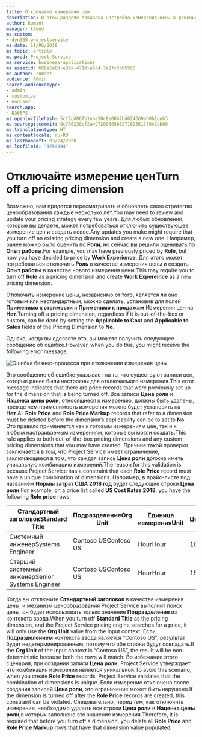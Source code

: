 ```yaml
---
title: Отключайте измерение цен
description: В этом разделе показана настройка измерения цены в решении Project Service.
author: Rumant
manager: kfend
ms.custom:
- dyn365-projectservice
ms.date: 11/06/2018
ms.topic: article
ms.prod: Project Service
ms.service: business-applications
ms.assetid: 689e5a8d-e39a-471d-a6c4-7e2fc3bb5590
ms.author: rumant
audience: Admin
search.audienceType:
- admin
- customizer
- enduser
search.app:
- D365PS
ms.openlocfilehash: 5cf2cd86fb1eba50c8e08b2bd624669ab0b1deb3
ms.sourcegitcommit: 8c786230ef2a497280885b827162561776e2eb00
ms.translationtype: HT
ms.contentlocale: ru-RU
ms.lasthandoff: 03/24/2020
ms.locfileid: "3754994"
---
```

# <a name="turn-off-a-pricing-dimension"></a><span data-ttu-id="e2216-103">Отключайте измерение цен</span><span class="sxs-lookup"><span data-stu-id="e2216-103">Turn off a pricing dimension</span></span>

<span data-ttu-id="e2216-104">Возможно, вам придется пересматривать и обновлять свою стратегию ценообразования каждые несколько лет.</span><span class="sxs-lookup"><span data-stu-id="e2216-104">You may need to review and update your pricing strategy every few years.</span></span> <span data-ttu-id="e2216-105">Для любых обновлений, которые вы делаете, может потребоваться отключить существующее измерение цен и создать новое.</span><span class="sxs-lookup"><span data-stu-id="e2216-105">Any updates you make might require that you turn off an existing pricing dimension and create a new one.</span></span> <span data-ttu-id="e2216-106">Например, ранее можно было оценить по **Роли**, но сейчас вы решили оценивать по **Опыт работы**.</span><span class="sxs-lookup"><span data-stu-id="e2216-106">For example, you may have previously priced by **Role**, but now you have decided to price by **Work Experience**.</span></span> <span data-ttu-id="e2216-107">Для этого может потребоваться отключить **Роль** в качестве измерения цены и создать **Опыт работы** в качестве нового измерения цены.</span><span class="sxs-lookup"><span data-stu-id="e2216-107">This may require you to turn off **Role** as a pricing dimension and create **Work Expereince** as a new pricing dimension.</span></span> 

<span data-ttu-id="e2216-108">Отключить измерение цены, независимо от того, является ли оно готовым или нестандартным, можно сделать, установив для полей **Применимо к стоимости** и **Применимо к продажам** Измерения цен на **Нет**.</span><span class="sxs-lookup"><span data-stu-id="e2216-108">Turning off a pricing dimension, regardless if it is out-of-the-box or custom, can be done by setting the **Applicable to Cost** and **Applicable to Sales** fields of the Pricing Dimension to **No**.</span></span>

<span data-ttu-id="e2216-109">Однако, когда вы сделаете это, вы можете получить следующее сообщение об ошибке.</span><span class="sxs-lookup"><span data-stu-id="e2216-109">However, when you do this, you might receive the following error message.</span></span>

![Ошибка бизнес-процесса при отключении измерения цены](media/Business-Process-Error.png)


<span data-ttu-id="e2216-111">Это сообщение об ошибке указывает на то, что существуют записи цен, которые ранее были настроены для отключаемого измерения.</span><span class="sxs-lookup"><span data-stu-id="e2216-111">This error message indicates that there are price records that were previously set up for the dimension that is being turned off.</span></span> <span data-ttu-id="e2216-112">Все записи **Цена роли** и **Наценка цены роли**, относящиеся к измерению, должны быть удалены, прежде чем применимость измерения можно будет установить на **Нет**.</span><span class="sxs-lookup"><span data-stu-id="e2216-112">All **Role Price** and **Role Price Markup** records that refer to a dimension must be deleted before the dimension’s applicability can be to set to **No**.</span></span> <span data-ttu-id="e2216-113">Это правило применяется как к готовым измерениям цен, так и к любым настраиваемым измерениям, которые вы могли создать.</span><span class="sxs-lookup"><span data-stu-id="e2216-113">This rule applies to both out-of-the-box pricing dimensions and any custom pricing dimensions that you may have created.</span></span> <span data-ttu-id="e2216-114">Причина такой проверки заключается в том, что Project Service имеет ограничение, заключающееся в том, что каждая запись **Цена роли** должна иметь уникальную комбинацию измерений.</span><span class="sxs-lookup"><span data-stu-id="e2216-114">The reason for this validation is because Project Service has a constraint that each **Role Price** record must have a unique combination of dimensions.</span></span> <span data-ttu-id="e2216-115">Например, в прайс-листе под названием **Нормы затрат США 2018 год** будет следующие строки **Цена роли**.</span><span class="sxs-lookup"><span data-stu-id="e2216-115">For example, on a price list called **US Cost Rates 2018**, you have the following **Role price** rows.</span></span> 

| <span data-ttu-id="e2216-116">Стандартный заголовок</span><span class="sxs-lookup"><span data-stu-id="e2216-116">Standard Title</span></span>         | <span data-ttu-id="e2216-117">Подразделение</span><span class="sxs-lookup"><span data-stu-id="e2216-117">Org Unit</span></span>    |<span data-ttu-id="e2216-118">Единица измерения</span><span class="sxs-lookup"><span data-stu-id="e2216-118">Unit</span></span>   |<span data-ttu-id="e2216-119">Цена</span><span class="sxs-lookup"><span data-stu-id="e2216-119">Price</span></span>  |<span data-ttu-id="e2216-120">Валюта</span><span class="sxs-lookup"><span data-stu-id="e2216-120">Currency</span></span>  |
| -----------------------|-------------|-------|-------|----------|
| <span data-ttu-id="e2216-121">Системный инженер</span><span class="sxs-lookup"><span data-stu-id="e2216-121">Systems Engineer</span></span>|<span data-ttu-id="e2216-122">Contoso US</span><span class="sxs-lookup"><span data-stu-id="e2216-122">Contoso US</span></span>|<span data-ttu-id="e2216-123">Hour</span><span class="sxs-lookup"><span data-stu-id="e2216-123">Hour</span></span>| <span data-ttu-id="e2216-124">100</span><span class="sxs-lookup"><span data-stu-id="e2216-124">100</span></span>|<span data-ttu-id="e2216-125">Доллар США</span><span class="sxs-lookup"><span data-stu-id="e2216-125">USD</span></span>|
| <span data-ttu-id="e2216-126">Старший системный инженер</span><span class="sxs-lookup"><span data-stu-id="e2216-126">Senior Systems Engineer</span></span>|<span data-ttu-id="e2216-127">Contoso US</span><span class="sxs-lookup"><span data-stu-id="e2216-127">Contoso US</span></span>|<span data-ttu-id="e2216-128">Hour</span><span class="sxs-lookup"><span data-stu-id="e2216-128">Hour</span></span>| <span data-ttu-id="e2216-129">150</span><span class="sxs-lookup"><span data-stu-id="e2216-129">150</span></span>| <span data-ttu-id="e2216-130">Доллар США</span><span class="sxs-lookup"><span data-stu-id="e2216-130">USD</span></span>|


<span data-ttu-id="e2216-131">Когда вы отключите **Стандартный заголовок** в качестве измерения цены, и механизм ценообразования Project Service выполнит поиск цены, он будет использовать только значение **Подразделение** из контекста ввода.</span><span class="sxs-lookup"><span data-stu-id="e2216-131">When you turn off **Standard Title** as the pricing dimension, and the Project Service pricing engine searches for a price, it will only use the **Org Unit** value from the input context.</span></span> <span data-ttu-id="e2216-132">Если **Подразделением** контекста ввода является "Contoso US", результат будет недетерминированным, потому что обе строки будут совпадать.</span><span class="sxs-lookup"><span data-stu-id="e2216-132">If the **Org Unit** of the input context is “Contoso US”, the result will be non-deterministic because both the rows will match.</span></span> <span data-ttu-id="e2216-133">Во избежание этого сценария, при создании записи **Цена роли**, Project Service утверждает что комбинация измерений является уникальной.</span><span class="sxs-lookup"><span data-stu-id="e2216-133">To avoid this scenario, when you create **Role Price** records, Project Service validates that the combination of dimensions is unique.</span></span> <span data-ttu-id="e2216-134">Если измерение отключено после создания записей **Цена роли**, это ограничение может быть нарушено.</span><span class="sxs-lookup"><span data-stu-id="e2216-134">If the dimension is turned off after the **Role Price** records are created, this constraint can be violated.</span></span> <span data-ttu-id="e2216-135">Следовательно, перед тем, как отключить измерение, необходимо удалить все строки **Цена роли** и **Наценка цены роли**,в которых заполнено это значение измерения.</span><span class="sxs-lookup"><span data-stu-id="e2216-135">Therefore, it is required that before you turn off a dimension, you delete all **Role Price** and **Role Price Markup** rows that have that dimension value populated.</span></span>

